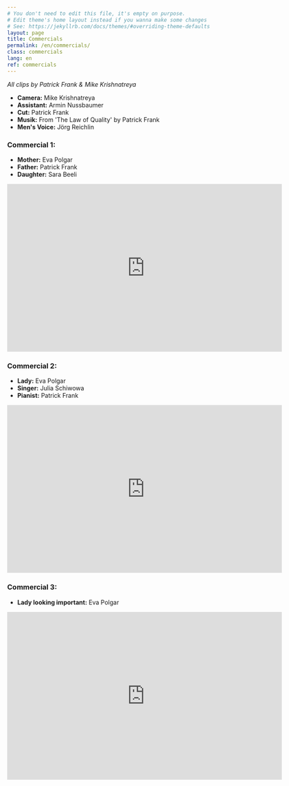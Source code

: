 ```yaml
---
# You don't need to edit this file, it's empty on purpose.
# Edit theme's home layout instead if you wanna make some changes
# See: https://jekyllrb.com/docs/themes/#overriding-theme-defaults
layout: page
title: Commercials
permalink: /en/commercials/
class: commercials
lang: en
ref: commercials
---
```

*All clips by Patrick Frank & Mike Krishnatreya*

- **Camera:** Mike Krishnatreya
- **Assistant:** Armin Nussbaumer
- **Cut:** Patrick Frank
- **Musik:** From 'The Law of Quality' by Patrick Frank
- **Men's Voice:** Jörg Reichlin

### Commercial 1:
- **Mother:** Eva Polgar
- **Father:** Patrick Frank
- **Daughter:** Sara Beeli
<iframe title="YouTube video player" width="640" height="390" src="http://www.youtube.com/embed/ySZf4xsUTzE" frameborder="0" allowfullscreen=""></iframe>

### Commercial 2:
- **Lady:** Eva Polgar
- **Singer:** Julia Schiwowa
- **Pianist:** Patrick Frank
<iframe title="YouTube video player" width="640" height="390" src="http://www.youtube.com/embed/QMvs2BlPxOs" frameborder="0" allowfullscreen=""></iframe>


### Commercial 3:
- **Lady looking important:** Eva Polgar
<iframe title="YouTube video player" width="640" height="390" src="http://www.youtube.com/embed/XzwVQb0_oyk" frameborder="0" allowfullscreen=""></iframe>
